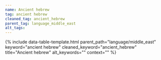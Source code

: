 ```yaml
---
name: Ancient hebrew
tag: ancient hebrew
cleaned_tag: ancient_hebrew
parent_tag: language_middle_east
alt_tags: 
---
```


{% include data-table-template.html 
  parent_path="language/middle_east" 
  keyword="ancient hebrew" 
  cleaned_keyword="ancient_hebrew" 
  title="Ancient hebrew"
  alt_keywords=""
  context=""
%}


